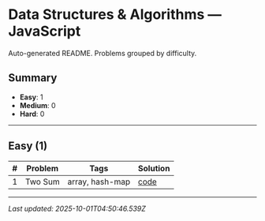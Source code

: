 # Data Structures & Algorithms — JavaScript

Auto-generated README. Problems grouped by difficulty.

## Summary

- **Easy**: 1
- **Medium**: 0
- **Hard**: 0

---

## Easy (1)

| # | Problem | Tags | Solution |
|---|---|---|---|
| 1 | Two Sum | array,  hash-map | [code](./solutions/easy/two-sums.js) |


---

_Last updated: 2025-10-01T04:50:46.539Z_
